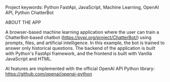Project keywords: Python FastApi, JavaScript, Machine Learning, OpenAI API, Python ChatterBot

ABOUT THE APP

A browser-based machine learning application where the user can train a ChatterBot-based chatbot 
(https://pypi.org/project/ChatterBot/) using prompts, files, and artificial intelligence. In this example, the bot is trained to answer only historical questions. The backend of the application is built with Python's FastApi framework, and the frontend is built with Vanilla JavaScript and HTML.

AI features are implemented with the official OpenAI API Python library:
https://github.com/openai/openai-python
